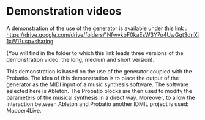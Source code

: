 # Demonstration videos

A demonstration of the use of the generator is available under this link :
https://drive.google.com/drive/folders/1NfwvkbF0kaEsW3Y7o4UwGgt3dnXi1xW1?usp=sharing

(You will find in the folder to which this link leads three versions of the demonstration video: the long, medium and short version).

This demonstration is based on the use of the generator coupled with the Probatio. The idea of this demonstration is to place the output of the generator as the MIDI input of a music synthesis software. The software selected here is Ableton.
The Probatio blocks are then used to modify the parameters of the musical synthesis in a direct way. 
Moreover, to allow the interaction between Ableton and Probatio another IDMIL project is used: Mapper4Live.
